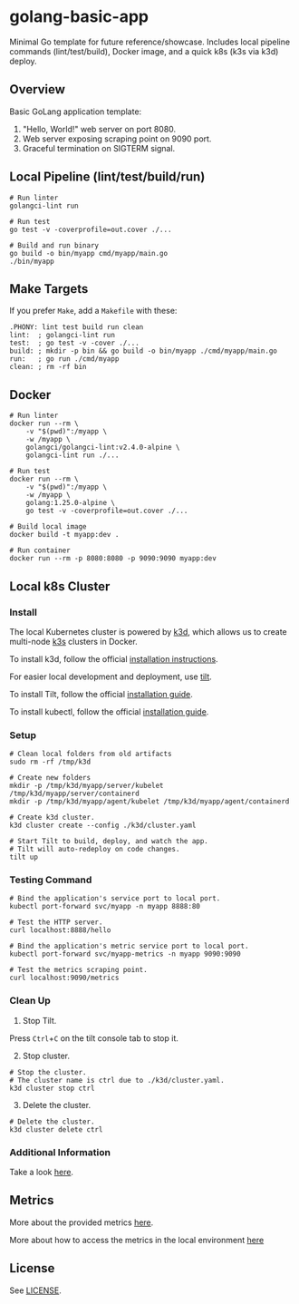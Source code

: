 # golang-basic-app

Minimal Go template for future reference/showcase. Includes local pipeline commands (lint/test/build), Docker image, and a quick k8s (k3s via k3d) deploy.

## Overview

Basic GoLang application template:

1. "Hello, World!" web server on port 8080.
2. Web server exposing scraping point on 9090 port.
3. Graceful termination on SIGTERM signal.

## Local Pipeline (lint/test/build/run)

```
# Run linter
golangci-lint run

# Run test
go test -v -coverprofile=out.cover ./...

# Build and run binary
go build -o bin/myapp cmd/myapp/main.go
./bin/myapp
```

## Make Targets

If you prefer `Make`, add a `Makefile` with these:

```make
.PHONY: lint test build run clean
lint:  ; golangci-lint run
test:  ; go test -v -cover ./...
build: ; mkdir -p bin && go build -o bin/myapp ./cmd/myapp/main.go
run:   ; go run ./cmd/myapp
clean: ; rm -rf bin
```

## Docker

```
# Run linter
docker run --rm \
    -v "$(pwd)":/myapp \
    -w /myapp \
    golangci/golangci-lint:v2.4.0-alpine \
    golangci-lint run ./...

# Run test
docker run --rm \
    -v "$(pwd)":/myapp \
    -w /myapp \
    golang:1.25.0-alpine \
    go test -v -coverprofile=out.cover ./...

# Build local image
docker build -t myapp:dev .

# Run container
docker run --rm -p 8080:8080 -p 9090:9090 myapp:dev
```

## Local k8s Cluster

### Install

The local Kubernetes cluster is powered by [k3d](https://k3d.io/stable/#what-is-k3d), which allows us to create multi-node [k3s](https://github.com/k3s-io/k3s) clusters in Docker.

To install k3d, follow the official [installation instructions](https://k3d.io/stable/#installation).

For easier local development and deployment, use [tilt](https://docs.tilt.dev/).

To install Tilt, follow the official [installation guide](https://docs.tilt.dev/install.html).

To install kubectl, follow the official [installation guide](https://kubernetes.io/docs/tasks/tools/).

### Setup

```
# Clean local folders from old artifacts
sudo rm -rf /tmp/k3d

# Create new folders
mkdir -p /tmp/k3d/myapp/server/kubelet /tmp/k3d/myapp/server/containerd
mkdir -p /tmp/k3d/myapp/agent/kubelet /tmp/k3d/myapp/agent/containerd

# Create k3d cluster.
k3d cluster create --config ./k3d/cluster.yaml

# Start Tilt to build, deploy, and watch the app.
# Tilt will auto-redeploy on code changes.
tilt up
```

### Testing Command

```
# Bind the application's service port to local port.
kubectl port-forward svc/myapp -n myapp 8888:80

# Test the HTTP server.
curl localhost:8888/hello

# Bind the application's metric service port to local port.
kubectl port-forward svc/myapp-metrics -n myapp 9090:9090

# Test the metrics scraping point.
curl localhost:9090/metrics
```

### Clean Up

1. Stop Tilt.

Press `Ctrl`+`C` on the tilt console tab to stop it.

2. Stop cluster.

```
# Stop the cluster.
# The cluster name is ctrl due to ./k3d/cluster.yaml.
k3d cluster stop ctrl
```

3. Delete the cluster.

```
# Delete the cluster.
k3d cluster delete ctrl
```

### Additional Information

Take a look [here](./k3d/README.md).

## Metrics

More about the provided metrics [here](./internal/metrics/README.md).

More about how to access the metrics in the local environment [here](./k3d/README.md)

## License

See [LICENSE](./LICENSE).